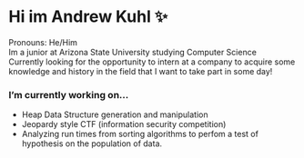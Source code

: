 # Hi im Andrew Kuhl ✨
Pronouns: He/Him<br />
Im a junior at Arizona State University studying Computer Science<br />
Currently looking for the opportunity to intern at a company to acquire some knowledge and history in the field that I want to take part in some day!<br />
### I’m currently working on... 
* Heap Data Structure generation and manipulation
* Jeopardy style CTF (information security competition)
* Analyzing run times from sorting algorithms to perfom a test of hypothesis on the population of data.
<!--
**andrewkuhl/andrewkuhl** is a ✨ _special_ ✨ repository because its `README.md` (this file) appears on your GitHub profile.

Here are some ideas to get you started:

- 🔭 I’m currently working on ...
- 🌱 I’m currently learning ...
- 👯 I’m looking to collaborate on ...
- 🤔 I’m looking for help with ...
- 💬 Ask me about ...
- 📫 How to reach me: ...
- 😄 Pronouns: ...
- ⚡ Fun fact: ...
-->
